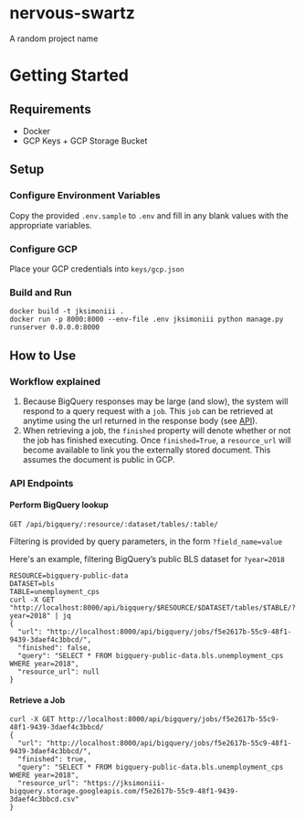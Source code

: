 # nervous-swartz
A random project name

# Getting Started
## Requirements
  - Docker
  - GCP Keys + GCP Storage Bucket 
  
## Setup
### Configure Environment Variables
Copy the provided `.env.sample` to `.env` and fill in any blank values
with the appropriate variables.

### Configure GCP
Place your GCP credentials into `keys/gcp.json`

### Build and Run
```
docker build -t jksimoniii .
docker run -p 8000:8000 --env-file .env jksimoniii python manage.py runserver 0.0.0.0:8000
```

## How to Use
### Workflow explained
  1) Because BigQuery responses may be large (and slow), the system will respond to a query
  request with a `job`. This `job` can be retrieved at anytime using the url returned in the response body (see [API](perform-bigquery-lookup)).
  2) When retrieving a job, the `finished` property will denote whether or not the job has finished
  executing. Once `finished=True`, a `resource_url` will become available to link you the externally stored document.
  This assumes the document is public in GCP.

### API Endpoints
#### Perform BigQuery lookup
```
GET /api/bigquery/:resource/:dataset/tables/:table/
```
Filtering is provided by query parameters, in the form `?field_name=value`

Here's an example, filtering BigQuery’s public BLS dataset for `?year=2018`
```
RESOURCE=bigquery-public-data
DATASET=bls
TABLE=unemployment_cps
curl -X GET "http://localhost:8000/api/bigquery/$RESOURCE/$DATASET/tables/$TABLE/?year=2018" | jq
{
  "url": "http://localhost:8000/api/bigquery/jobs/f5e2617b-55c9-48f1-9439-3daef4c3bbcd/",
  "finished": false,
  "query": "SELECT * FROM bigquery-public-data.bls.unemployment_cps WHERE year=2018",
  "resource_url": null
}
```

#### Retrieve a Job
```
curl -X GET http://localhost:8000/api/bigquery/jobs/f5e2617b-55c9-48f1-9439-3daef4c3bbcd/
{
  "url": "http://localhost:8000/api/bigquery/jobs/f5e2617b-55c9-48f1-9439-3daef4c3bbcd/",
  "finished": true,
  "query": "SELECT * FROM bigquery-public-data.bls.unemployment_cps WHERE year=2018",
  "resource_url": "https://jksimoniii-bigquery.storage.googleapis.com/f5e2617b-55c9-48f1-9439-3daef4c3bbcd.csv"
}
```